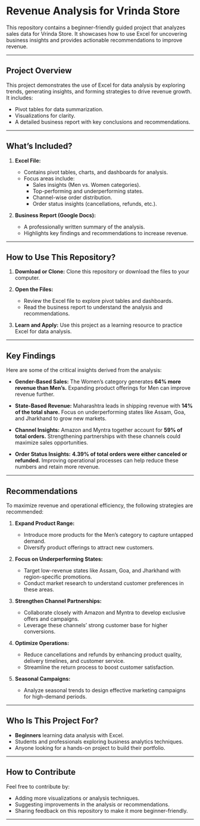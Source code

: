 # **Revenue Analysis for Vrinda Store**

This repository contains a beginner-friendly guided project that analyzes sales data for Vrinda Store. It showcases how to use Excel for uncovering business insights and provides actionable recommendations to improve revenue.

---

## **Project Overview**

This project demonstrates the use of Excel for data analysis by exploring trends, generating insights, and forming strategies to drive revenue growth. It includes:
- Pivot tables for data summarization.
- Visualizations for clarity.
- A detailed business report with key conclusions and recommendations.

---

## **What’s Included?**

1. **Excel File:**
   - Contains pivot tables, charts, and dashboards for analysis.
   - Focus areas include:
     - Sales insights (Men vs. Women categories).
     - Top-performing and underperforming states.
     - Channel-wise order distribution.
     - Order status insights (cancellations, refunds, etc.).

2. **Business Report (Google Docs):**
   - A professionally written summary of the analysis.
   - Highlights key findings and recommendations to increase revenue.

---

## **How to Use This Repository?**

1. **Download or Clone:**
   Clone this repository or download the files to your computer.

2. **Open the Files:**
   - Review the Excel file to explore pivot tables and dashboards.
   - Read the business report to understand the analysis and recommendations.

3. **Learn and Apply:**
   Use this project as a learning resource to practice Excel for data analysis.

---

## **Key Findings**

Here are some of the critical insights derived from the analysis:

- **Gender-Based Sales:**
  The Women’s category generates **64% more revenue than Men’s.** Expanding product offerings for Men can improve revenue further.

- **State-Based Revenue:**
  Maharashtra leads in shipping revenue with **14% of the total share.** Focus on underperforming states like Assam, Goa, and Jharkhand to grow new markets.

- **Channel Insights:**
  Amazon and Myntra together account for **59% of total orders.** Strengthening partnerships with these channels could maximize sales opportunities.

- **Order Status Insights:**
  **4.39% of total orders were either canceled or refunded.** Improving operational processes can help reduce these numbers and retain more revenue.

---

## **Recommendations**

To maximize revenue and operational efficiency, the following strategies are recommended:

1. **Expand Product Range:**
   - Introduce more products for the Men’s category to capture untapped demand.
   - Diversify product offerings to attract new customers.

2. **Focus on Underperforming States:**
   - Target low-revenue states like Assam, Goa, and Jharkhand with region-specific promotions.
   - Conduct market research to understand customer preferences in these areas.

3. **Strengthen Channel Partnerships:**
   - Collaborate closely with Amazon and Myntra to develop exclusive offers and campaigns.
   - Leverage these channels’ strong customer base for higher conversions.

4. **Optimize Operations:**
   - Reduce cancellations and refunds by enhancing product quality, delivery timelines, and customer service.
   - Streamline the return process to boost customer satisfaction.

5. **Seasonal Campaigns:**
   - Analyze seasonal trends to design effective marketing campaigns for high-demand periods.

---

## **Who Is This Project For?**

- **Beginners** learning data analysis with Excel.
- Students and professionals exploring business analytics techniques.
- Anyone looking for a hands-on project to build their portfolio.

---

## **How to Contribute**

Feel free to contribute by:
- Adding more visualizations or analysis techniques.
- Suggesting improvements in the analysis or recommendations.
- Sharing feedback on this repository to make it more beginner-friendly.

---
